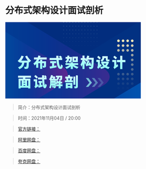 # 分布式架构设计面试剖析

![img](../../assets/CioPOWGCC9OAAlaGAACPDKU5bkg136.png)

> 简介：分布式架构设计面试剖析

> 时间：2021年11月04日 / 20:00

> [官方链接：]()

> [阿里网盘：]()

> [百度网盘：]()

> [夸克网盘：]()
